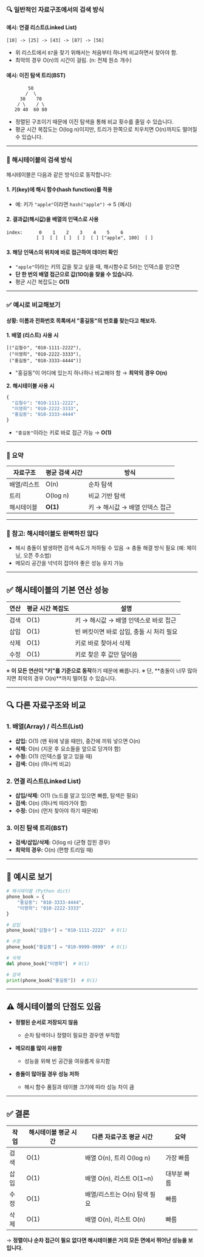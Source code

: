 
### 🔍 일반적인 자료구조에서의 검색 방식

#### 예시: 연결 리스트(Linked List)

```plaintext
[10] -> [25] -> [43] -> [87] -> [56]
```

* 위 리스트에서 `87`을 찾기 위해서는 처음부터 하나씩 비교하면서 찾아야 함.
* 최악의 경우 O(n)의 시간이 걸림. (n: 전체 원소 개수)

#### 예시: 이진 탐색 트리(BST)

```
        50
       /  \
     30    70
    / \    / \
   20 40  60 80
```

* 정렬된 구조이기 때문에 이진 탐색을 통해 비교 횟수를 줄일 수 있습니다.
* 평균 시간 복잡도는 O(log n)이지만, 트리가 한쪽으로 치우치면 O(n)까지도 떨어질 수 있습니다.

---

### 🚀 해시테이블의 검색 방식

해시테이블은 다음과 같은 방식으로 동작합니다:

#### 1. 키(key)에 해시 함수(hash function)를 적용

* 예: 키가 `"apple"`이라면 `hash("apple")` → 5 (예시)

#### 2. 결과값(해시값)을 배열의 인덱스로 사용

```plaintext
index:      0    1    2    3    4    5    6
           [ ]  [ ]  [ ]  [ ]  [ ] ["apple", 100]  [ ]
```

#### 3. 해당 인덱스의 위치에 바로 접근하여 데이터 확인

* `"apple"`이라는 키의 값을 찾고 싶을 때, 해시함수로 5라는 인덱스를 얻으면
* **단 한 번의 배열 접근으로 값(100)을 찾을 수 있습니다.**
* 평균 시간 복잡도는 **O(1)**

---

### ✅ 예시로 비교해보기

#### 상황: 이름과 전화번호 목록에서 "홍길동"의 번호를 찾는다고 해보자.

**1. 배열 (리스트) 사용 시**

```plaintext
[("김철수", "010-1111-2222"),
 ("이영희", "010-2222-3333"),
 ("홍길동", "010-3333-4444")]
```

* "홍길동"이 어디에 있는지 하나하나 비교해야 함 → **최악의 경우 O(n)**

**2. 해시테이블 사용 시**

```python
{
  "김철수": "010-1111-2222",
  "이영희": "010-2222-3333",
  "홍길동": "010-3333-4444"
}
```

* `"홍길동"`이라는 키로 바로 접근 가능 → **O(1)**

---

### 📌 요약

| 자료구조   | 평균 검색 시간 | 방식                  |
| ------ | -------- | ------------------- |
| 배열/리스트 | O(n)     | 순차 탐색               |
| 트리     | O(log n) | 비교 기반 탐색            |
| 해시테이블  | **O(1)** | 키 → 해시값 → 배열 인덱스 접근 |

---

### 🔧 참고: 해시테이블도 완벽하진 않다

* 해시 충돌이 발생하면 검색 속도가 저하될 수 있음 → 충돌 해결 방식 필요 (예: 체이닝, 오픈 주소법)
* 메모리 공간을 넉넉히 잡아야 좋은 성능 유지 가능

---

## ✅ 해시테이블의 기본 연산 성능

| 연산 | 평균 시간 복잡도 | 설명                       |
| -- | --------- | ------------------------ |
| 검색 | O(1)      | 키 → 해시값 → 배열 인덱스로 바로 접근  |
| 삽입 | O(1)      | 빈 버킷이면 바로 삽입, 충돌 시 처리 필요 |
| 삭제 | O(1)      | 키로 바로 찾아서 삭제             |
| 수정 | O(1)      | 키로 찾은 후 값만 덮어씀           |

※ **이 모든 연산이 "키"를 기준으로 동작**하기 때문에 빠릅니다.
※ 단, \*\*충돌이 너무 많아지면 최악의 경우 O(n)\*\*까지 떨어질 수 있습니다.

---

## 🔍 다른 자료구조와 비교

### 1. **배열(Array) / 리스트(List)**

* **삽입:** O(1) (맨 뒤에 넣을 때만), 중간에 끼워 넣으면 O(n)
* **삭제:** O(n) (지운 후 요소들을 앞으로 당겨야 함)
* **수정:** O(1) (인덱스를 알고 있을 때)
* **검색:** O(n) (하나씩 비교)

### 2. **연결 리스트(Linked List)**

* **삽입/삭제:** O(1) (노드를 알고 있으면 빠름, 탐색은 필요)
* **검색:** O(n) (하나씩 따라가야 함)
* **수정:** O(n) (먼저 찾아야 하기 때문에)

### 3. **이진 탐색 트리(BST)**

* **검색/삽입/삭제:** O(log n) (균형 잡힌 경우)
* **최악의 경우:** O(n) (편향 트리일 때)

---

## 🧠 예시로 보기

```python
# 해시테이블 (Python dict)
phone_book = {
    "홍길동": "010-3333-4444",
    "이영희": "010-2222-3333"
}

# 삽입
phone_book["김철수"] = "010-1111-2222"  # O(1)

# 수정
phone_book["홍길동"] = "010-9999-9999"  # O(1)

# 삭제
del phone_book["이영희"]  # O(1)

# 검색
print(phone_book["홍길동"])  # O(1)
```

---

## ⚠️ 해시테이블의 단점도 있음

* **정렬된 순서로 저장되지 않음**

  * 순차 탐색이나 정렬이 필요한 경우엔 부적합
* **메모리를 많이 사용함**

  * 성능을 위해 빈 공간을 여유롭게 유지함
* **충돌이 많아질 경우 성능 저하**

  * 해시 함수 품질과 테이블 크기에 따라 성능 차이 큼

---

## ✅ 결론

| 작업 | 해시테이블 평균 시간 | 다른 자료구조 평균 시간        | 요약     |
| -- | ----------- | -------------------- | ------ |
| 검색 | O(1)        | 배열 O(n), 트리 O(log n) | 가장 빠름  |
| 삽입 | O(1)        | 배열 O(n), 리스트 O(1\~n) | 대부분 빠름 |
| 수정 | O(1)        | 배열/리스트는 O(n) 탐색 필요   | 빠름     |
| 삭제 | O(1)        | 배열 O(n), 리스트 O(n)    | 빠름     |

→ **정렬이나 순차 접근이 필요 없다면 해시테이블은 거의 모든 면에서 뛰어난 성능을 보입니다.**
